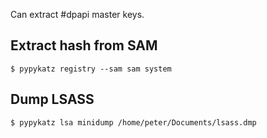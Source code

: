 Can extract #dpapi master keys.
## Extract hash from SAM
```shell-session
$ pypykatz registry --sam sam system
```
## Dump LSASS
```shell-session
$ pypykatz lsa minidump /home/peter/Documents/lsass.dmp
```